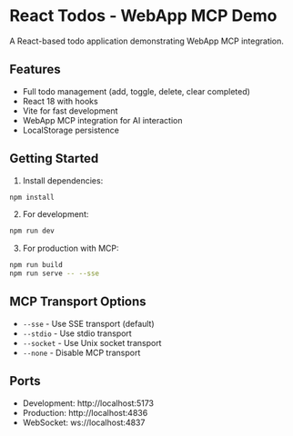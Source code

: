 # React Todos - WebApp MCP Demo

A React-based todo application demonstrating WebApp MCP integration.

## Features

- Full todo management (add, toggle, delete, clear completed)
- React 18 with hooks
- Vite for fast development
- WebApp MCP integration for AI interaction
- LocalStorage persistence

## Getting Started

1. Install dependencies:
```bash
npm install
```

2. For development:
```bash
npm run dev
```

3. For production with MCP:
```bash
npm run build
npm run serve -- --sse
```

## MCP Transport Options

- `--sse` - Use SSE transport (default)
- `--stdio` - Use stdio transport
- `--socket` - Use Unix socket transport
- `--none` - Disable MCP transport

## Ports

- Development: http://localhost:5173
- Production: http://localhost:4836
- WebSocket: ws://localhost:4837